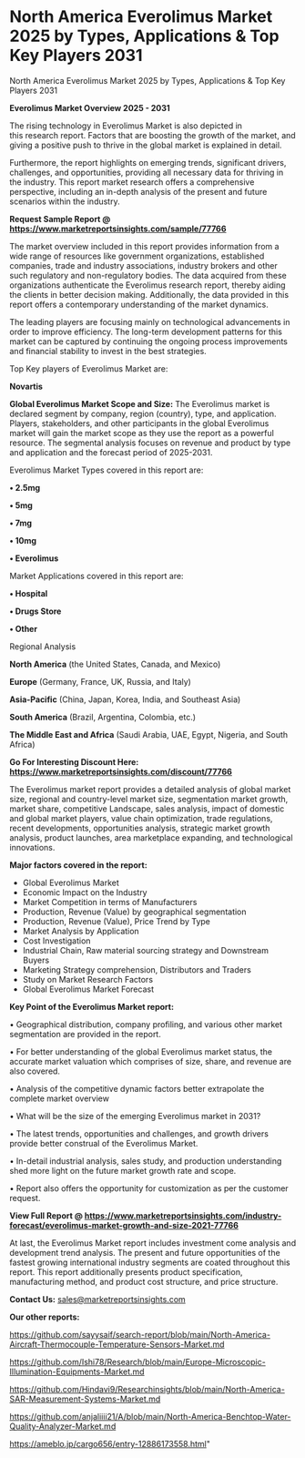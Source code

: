 # North America Everolimus Market 2025 by Types, Applications & Top Key Players 2031
North America Everolimus Market 2025 by Types, Applications & Top Key Players 2031

<Strong> Everolimus Market Overview 2025 - 2031</strong>

The rising technology in Everolimus Market is also depicted in this research report. Factors that are boosting the growth of the market, and giving a positive push to thrive in the global market is explained in detail.

Furthermore, the report highlights on emerging trends, significant drivers, challenges, and opportunities, providing all necessary data for thriving in the industry. This report market research offers a comprehensive perspective, including an in-depth analysis of the present and future scenarios within the industry.

<strong>Request Sample Report @ <a href=https://www.marketreportsinsights.com/sample/77766>https://www.marketreportsinsights.com/sample/77766</a></strong>

The market overview included in this report provides information from a wide range of resources like government organizations, established companies, trade and industry associations, industry brokers and other such regulatory and non-regulatory bodies. The data acquired from these organizations authenticate the Everolimus research report, thereby aiding the clients in better decision making. Additionally, the data provided in this report offers a contemporary understanding of the market dynamics.

The leading players are focusing mainly on technological advancements in order to improve efficiency. The long-term development patterns for this market can be captured by continuing the ongoing process improvements and financial stability to invest in the best strategies.

Top Key players of Everolimus Market are:

<strong>Novartis</strong>

<strong><b>Global Everolimus Market Scope and Size:</b></strong>
The Everolimus market is declared segment by company, region (country), type, and application. Players, stakeholders, and other participants in the global Everolimus market will gain the market scope as they use the report as a powerful resource. The segmental analysis focuses on revenue and product by type and application and the forecast period of 2025-2031.

Everolimus Market Types covered in this report are:

<strong>• 2.5mg

• 5mg

• 7mg

• 10mg

• Everolimus</strong>

Market Applications covered in this report are:

<strong>• Hospital

• Drugs Store

• Other</strong> 

Regional Analysis

<strong>North America</strong> (the United States, Canada, and Mexico)

<strong>Europe</strong> (Germany, France, UK, Russia, and Italy)

<strong>Asia-Pacific</strong> (China, Japan, Korea, India, and Southeast Asia)

<strong>South America</strong> (Brazil, Argentina, Colombia, etc.)

<strong>The Middle East and Africa</strong> (Saudi Arabia, UAE, Egypt, Nigeria, and South Africa)

<strong>Go For Interesting Discount Here: <a href=https://www.marketreportsinsights.com/discount/77766>https://www.marketreportsinsights.com/discount/77766</a></strong>

The Everolimus market report provides a detailed analysis of global market size, regional and country-level market size, segmentation market growth, market share, competitive Landscape, sales analysis, impact of domestic and global market players, value chain optimization, trade regulations, recent developments, opportunities analysis, strategic market growth analysis, product launches, area marketplace expanding, and technological innovations.

<strong><b>Major factors covered in the report:</b></strong>
<ul>
  <li>Global Everolimus Market </li>
  <li>Economic Impact on the Industry</li>
  <li>Market Competition in terms of Manufacturers</li>
  <li>Production, Revenue (Value) by geographical segmentation</li>
  <li>Production, Revenue (Value), Price Trend by Type</li>
  <li>Market Analysis by Application</li>
  <li>Cost Investigation</li>
  <li>Industrial Chain, Raw material sourcing strategy and Downstream Buyers</li>
  <li>Marketing Strategy comprehension, Distributors and Traders</li>
  <li>Study on Market Research Factors</li>
  <li>Global Everolimus Market Forecast</li>
</ul>

<strong><b>Key Point of the Everolimus Market report:</b></strong>

• Geographical distribution, company profiling, and various other market segmentation are provided in the report.

• For better understanding of the global Everolimus market status, the accurate market valuation which comprises of size, share, and revenue are also covered.

• Analysis of the competitive dynamic factors better extrapolate the complete market overview

• What will be the size of the emerging Everolimus market in 2031?

• The latest trends, opportunities and challenges, and growth drivers provide better construal of the Everolimus Market.

• In-detail industrial analysis, sales study, and production understanding shed more light on the future market growth rate and scope.

• Report also offers the opportunity for customization as per the customer request.

<strong><b>View Full Report @ <a href=https://www.marketreportsinsights.com/industry-forecast/everolimus-market-growth-and-size-2021-77766>https://www.marketreportsinsights.com/industry-forecast/everolimus-market-growth-and-size-2021-77766</a></b></strong>


At last, the Everolimus Market report includes investment come analysis and development trend analysis. The present and future opportunities of the fastest growing international industry segments are coated throughout this report. This report additionally presents product specification, manufacturing method, and product cost structure, and price structure.

<strong>Contact Us:</strong>
sales@marketreportsinsights.com

<strong>Our other reports:</strong>

<a href=https://github.com/sayysaif/search-report/blob/main/North-America-Aircraft-Thermocouple-Temperature-Sensors-Market.md>https://github.com/sayysaif/search-report/blob/main/North-America-Aircraft-Thermocouple-Temperature-Sensors-Market.md</a>

<a href=https://github.com/Ishi78/Research/blob/main/Europe-Microscopic-Illumination-Equipments-Market.md>https://github.com/Ishi78/Research/blob/main/Europe-Microscopic-Illumination-Equipments-Market.md</a>

<a href=https://github.com/Hindavi9/Researchinsights/blob/main/North-America-SAR-Measurement-Systems-Market.md>https://github.com/Hindavi9/Researchinsights/blob/main/North-America-SAR-Measurement-Systems-Market.md</a>

<a href=https://github.com/anjaliiii21/A/blob/main/North-America-Benchtop-Water-Quality-Analyzer-Market.md>https://github.com/anjaliiii21/A/blob/main/North-America-Benchtop-Water-Quality-Analyzer-Market.md</a>

<a href=https://ameblo.jp/cargo656/entry-12886173558.html>https://ameblo.jp/cargo656/entry-12886173558.html</a>"
